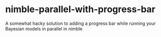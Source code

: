 # nimble-parallel-with-progress-bar
 A somewhat hacky solution to adding a progress bar while running your Bayesian models in parallel in nimble
